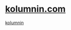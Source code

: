 # [kolumnin.com](https://kolumnin.github.io/kolumnin.com)
[kolumnin](https://kolumnin.github.io/kolumnin.com)
